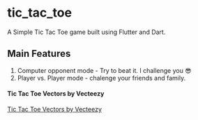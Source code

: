 # tic_tac_toe

A Simple Tic Tac Toe game built using Flutter and Dart.

## Main Features

1. Computer opponent mode - Try to beat it. I challenge you 😎
2. Player vs. Player mode - chalenge your friends and family.

#### Tic Tac Toe Vectors by Vecteezy
<a href="https://www.vecteezy.com/free-vector/tic-tac-toe">Tic Tac Toe Vectors by Vecteezy</a>
